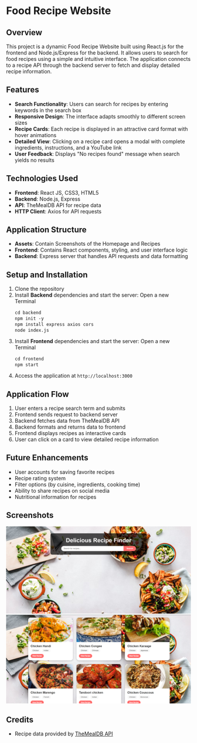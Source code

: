 # Food Recipe Website

## Overview
This project is a dynamic Food Recipe Website built using React.js for the frontend and Node.js/Express for the backend. It allows users to search for food recipes using a simple and intuitive interface. The application connects to a recipe API through the backend server to fetch and display detailed recipe information.

## Features
- **Search Functionality**: Users can search for recipes by entering keywords in the search box
- **Responsive Design**: The interface adapts smoothly to different screen sizes
- **Recipe Cards**: Each recipe is displayed in an attractive card format with hover animations
- **Detailed View**: Clicking on a recipe card opens a modal with complete ingredients, instructions, and a YouTube link
- **User Feedback**: Displays "No recipes found" message when search yields no results

## Technologies Used
- **Frontend**: React JS, CSS3, HTML5
- **Backend**: Node.js, Express
- **API**: TheMealDB API for recipe data
- **HTTP Client**: Axios for API requests

## Application Structure
- **Assets**: Contain Screenshots of the Homepage and Recipes
- **Frontend**: Contains React components, styling, and user interface logic
- **Backend**: Express server that handles API requests and data formatting

## Setup and Installation
1. Clone the repository
2. Install **Backend** dependencies and start the server: Open a new Terminal
   ```
   cd backend
   npm init -y
   npm install express axios cors
   node index.js
   ```
3. Install **Frontend** dependencies and start the server: Open a new Terminal
   ```
   cd frontend
   npm start
   ```
4. Access the application at `http://localhost:3000`

## Application Flow
1. User enters a recipe search term and submits
2. Frontend sends request to backend server
3. Backend fetches data from TheMealDB API
4. Backend formats and returns data to frontend
5. Frontend displays recipes as interactive cards
6. User can click on a card to view detailed recipe information

## Future Enhancements
- User accounts for saving favorite recipes
- Recipe rating system
- Filter options (by cuisine, ingredients, cooking time)
- Ability to share recipes on social media
- Nutritional information for recipes

## Screenshots
![Homepage](Assets/images/Hompage.png)
![Recipes](Assets/images/Recipes.png)
## Credits
- Recipe data provided by [TheMealDB API](https://www.themealdb.com/api.php)
